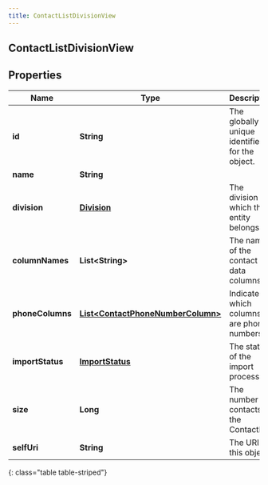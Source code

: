 ```yaml
---
title: ContactListDivisionView
---
```


## ContactListDivisionView

## Properties

| Name             | Type                                                                                         | Description                                    | Notes      |
| ---------------- | -------------------------------------------------------------------------------------------- | ---------------------------------------------- | ---------- |
| **id**           | <!----><!---->**String**<!---->                                                              | The globally unique identifier for the object. | [optional] |
| **name**         | <!----><!---->**String**<!---->                                                              |                                                | [optional] |
| **division**     | <!----><!---->[**Division**](Division.md)<!---->                                             | The division to which this entity belongs.     | [optional] |
| **columnNames**  | <!----><!---->**List&lt;String&gt;**<!---->                                                  | The names of the contact data columns.         |            |
| **phoneColumns** | <!----><!---->[**List&lt;ContactPhoneNumberColumn&gt;**](ContactPhoneNumberColumn.md)<!----> | Indicates which columns are phone numbers.     | [optional] |
| **importStatus** | <!----><!---->[**ImportStatus**](ImportStatus.md)<!---->                                     | The status of the import process.              | [optional] |
| **size**         | <!----><!---->**Long**<!---->                                                                | The number of contacts in the ContactList.     | [optional] |
| **selfUri**      | <!----><!---->**String**<!---->                                                              | The URI for this object                        | [optional] |

{: class="table table-striped"}
